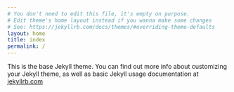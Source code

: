 ```yaml
---
# You don't need to edit this file, it's empty on purpose.
# Edit theme's home layout instead if you wanna make some changes
# See: https://jekyllrb.com/docs/themes/#overriding-theme-defaults
layout: home
title: index
permalink: /
---
```


This is the base Jekyll theme. You can find out more info about customizing your Jekyll theme, as well as basic Jekyll usage documentation at [jekyllrb.com](http://jekyllrb.com/)
